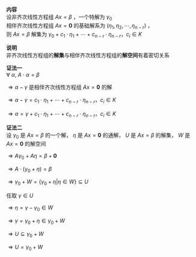 **内容**  
设非齐次线性方程组 $Ax=\beta$ ，一个特解为 $\gamma_0$   
相伴齐次线性方程组 $Ax=\mathbf0$ 的基础解系为 $(\eta_1,\eta_2,\cdots,\eta_{n-r})$ ，  
则 $Ax=\beta$  解集为  $\gamma_0+c_1\cdot\eta_1+\cdots+c_{n-r}\cdot\eta_{n-r}，c_i\in K$   
  
**说明**  
非齐次线性方程组的**解集**与相伴齐次线性方程组的**解空间**有着密切关系  
  
**证法一**  
 $\forall\ \alpha,\ A\cdot\alpha=\beta$   
  
 $\Rightarrow\alpha-\gamma$ 是相伴齐次线性方程组 $Ax=\mathbf0$ 的解  
  
 $\Rightarrow\alpha-\gamma=c_1\cdot\eta_1  
+\cdots+c_{n-r}\cdot\eta_{n-r}，c_i\in K$   
  
 $\Rightarrow\alpha=\gamma+c_1\cdot\eta_1  
+\cdots+c_{n-r}\cdot\eta_{n-r}，c_i\in K$   
  
**证法二**  
设 $\gamma_0$ 是 $Ax=\beta$ 的一个解， $\eta$ 是 $Ax=\mathbf0$ 的通解， $U$ 是 $Ax=\beta$ 的解集， $W$ 是 $Ax=\mathbf0$ 的解空间  
  
 $\Rightarrow A\gamma_0+A\eta=\beta+\mathbf0$   
  
 $\Rightarrow A\cdot(\gamma_0+\eta)=\beta$   
  
 $\Rightarrow \gamma_0+W=\{\gamma_0+\eta|\eta\in W\}\subseteq U$   
  
任取 $\gamma\in U$   
  
 $\Rightarrow\eta=\gamma-\gamma_0\in W$   
  
 $\Rightarrow\gamma=\gamma_0+\eta\in \gamma_0+W$   
  
 $\Rightarrow U\subseteq\gamma_0+W$   
  
 $\Rightarrow U=\gamma_0+W$   
  
